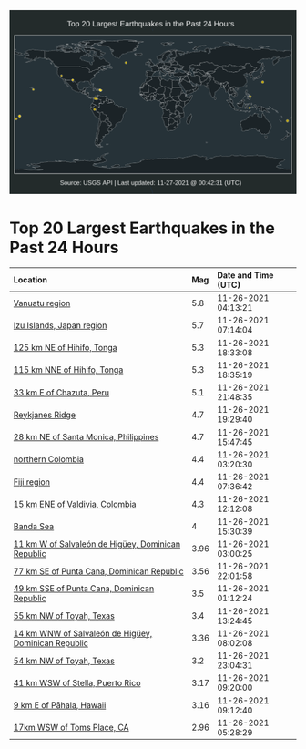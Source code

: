 ![Map](./map.png)

# Top 20 Largest Earthquakes in the Past 24 Hours

| Location | Mag | Date and Time (UTC) |
|:---|:---|:---|
| [Vanuatu region](https://earthquake.usgs.gov/earthquakes/eventpage/us7000fx5p) | 5.8 | 11-26-2021 04:13:21 |
| [Izu Islands, Japan region](https://earthquake.usgs.gov/earthquakes/eventpage/us7000fx6f) | 5.7 | 11-26-2021 07:14:04 |
| [125 km NE of Hihifo, Tonga](https://earthquake.usgs.gov/earthquakes/eventpage/us7000fxb8) | 5.3 | 11-26-2021 18:33:08 |
| [115 km NNE of Hihifo, Tonga](https://earthquake.usgs.gov/earthquakes/eventpage/us7000fxbg) | 5.3 | 11-26-2021 18:35:19 |
| [33 km E of Chazuta, Peru](https://earthquake.usgs.gov/earthquakes/eventpage/us7000fxc8) | 5.1 | 11-26-2021 21:48:35 |
| [Reykjanes Ridge](https://earthquake.usgs.gov/earthquakes/eventpage/us7000fxbp) | 4.7 | 11-26-2021 19:29:40 |
| [28 km NE of Santa Monica, Philippines](https://earthquake.usgs.gov/earthquakes/eventpage/us7000fx8r) | 4.7 | 11-26-2021 15:47:45 |
| [northern Colombia](https://earthquake.usgs.gov/earthquakes/eventpage/us7000fx5d) | 4.4 | 11-26-2021 03:20:30 |
| [Fiji region](https://earthquake.usgs.gov/earthquakes/eventpage/us7000fx6k) | 4.4 | 11-26-2021 07:36:42 |
| [15 km ENE of Valdivia, Colombia](https://earthquake.usgs.gov/earthquakes/eventpage/us7000fx7u) | 4.3 | 11-26-2021 12:12:08 |
| [Banda Sea](https://earthquake.usgs.gov/earthquakes/eventpage/us7000fx8p) | 4 | 11-26-2021 15:30:39 |
| [11 km W of Salvaleón de Higüey, Dominican Republic](https://earthquake.usgs.gov/earthquakes/eventpage/pr2021330001) | 3.96 | 11-26-2021 03:00:25 |
| [77 km SE of Punta Cana, Dominican Republic](https://earthquake.usgs.gov/earthquakes/eventpage/pr2021330012) | 3.56 | 11-26-2021 22:01:58 |
| [49 km SSE of Punta Cana, Dominican Republic](https://earthquake.usgs.gov/earthquakes/eventpage/pr2021330000) | 3.5 | 11-26-2021 01:12:24 |
| [55 km NW of Toyah, Texas](https://earthquake.usgs.gov/earthquakes/eventpage/tx2021xedc) | 3.4 | 11-26-2021 13:24:45 |
| [14 km WNW of Salvaleón de Higüey, Dominican Republic](https://earthquake.usgs.gov/earthquakes/eventpage/pr2021330005) | 3.36 | 11-26-2021 08:02:08 |
| [54 km NW of Toyah, Texas](https://earthquake.usgs.gov/earthquakes/eventpage/tx2021xewe) | 3.2 | 11-26-2021 23:04:31 |
| [41 km WSW of Stella, Puerto Rico](https://earthquake.usgs.gov/earthquakes/eventpage/pr2021330006) | 3.17 | 11-26-2021 09:20:00 |
| [9 km E of Pāhala, Hawaii](https://earthquake.usgs.gov/earthquakes/eventpage/hv72812152) | 3.16 | 11-26-2021 09:12:40 |
| [17km WSW of Toms Place, CA](https://earthquake.usgs.gov/earthquakes/eventpage/nc73657915) | 2.96 | 11-26-2021 05:28:29 |

